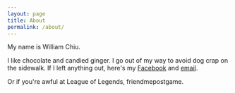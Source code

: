 ```yaml
---
layout: page
title: About
permalink: /about/
---
```


My name is William Chiu.

I like chocolate and candied ginger.
I go out of my way to avoid dog crap on the sidewalk.
If I left anything out, here's my [Facebook](https://www.facebook.com/williamchillyblue) and [email](mailto:william@chilly.blue).

Or if you're awful at League of Legends, friendmepostgame.